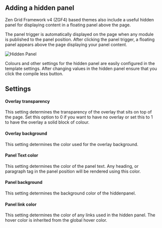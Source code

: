Adding a hidden panel
----

Zen Grid Framework v4 (ZGF4) based themes also include a useful hidden panel for displaying content in a floating panel above the page.


The panel trigger is automatically displayed on the page when any module is published to the panel position. After clicking the panel trigger, a floating panel appears above the page displaying your panel content.


![Hidden Panel](../data/images/panel/hiddenpanel.jpg)


Colours and other settings for the hidden panel are easily configured in the template settings. After changing values in the hidden panel ensure that you click the compile less button.

Settings
----

#### Overlay transparency
This setting determines the transparency of the overlay that sits on top of the page. Set this option to 0 if you want to have no overlay or set this to 1 to have the overlay a solid block of colour.

#### Overlay background
This setting determines the color used for the overlay background.

#### Panel Text color
This setting determines the color of the panel text. Any heading, or paragraph tag in the panel position will be rendered using this color.

#### Panel background
This setting determines the background color of the hiddenpanel.

#### Panel link color
This setting determines the color of any links used in the hidden panel. The hover color is inherited from the global hover color.